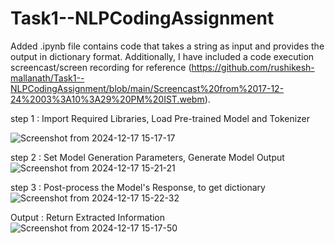 # Task1--NLPCodingAssignment
Added .ipynb file contains code that takes a string as input and provides the output in dictionary format.
Additionally, I have included a code execution screencast/screen recording for reference (https://github.com/rushikesh-mallanath/Task1--NLPCodingAssignment/blob/main/Screencast%20from%2017-12-24%2003%3A10%3A29%20PM%20IST.webm).

step 1 : Import Required Libraries, Load Pre-trained Model and Tokenizer

![Screenshot from 2024-12-17 15-17-17](https://github.com/user-attachments/assets/f9f4e32d-6a0b-408b-a0c0-c671e772a764)

step 2 : Set Model Generation Parameters, Generate Model Output
![Screenshot from 2024-12-17 15-21-21](https://github.com/user-attachments/assets/3eaa3b8a-7388-4031-81f7-8fe93ef99b65)

step 3 : Post-process the Model's Response, to get dictionary
![Screenshot from 2024-12-17 15-22-32](https://github.com/user-attachments/assets/0da83eca-bb2b-4608-8ee5-6dbf074aad0f)



Output : Return Extracted Information
![Screenshot from 2024-12-17 15-17-50](https://github.com/user-attachments/assets/1a088c04-37a2-422b-8993-7fc63044e43e)

